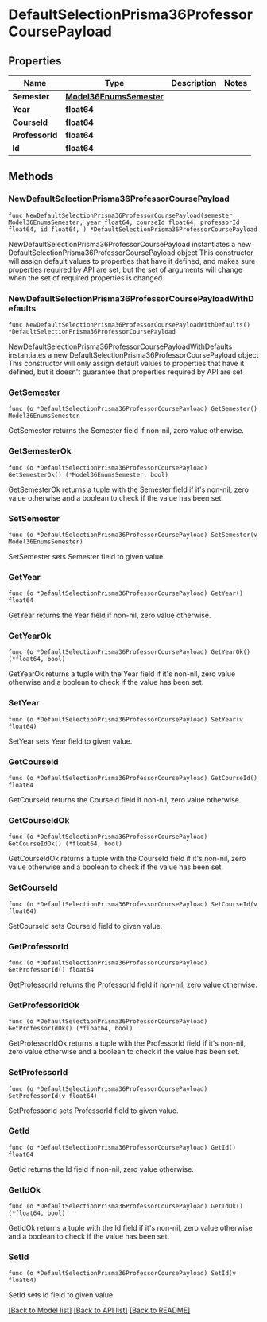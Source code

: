 # DefaultSelectionPrisma36ProfessorCoursePayload

## Properties

Name | Type | Description | Notes
------------ | ------------- | ------------- | -------------
**Semester** | [**Model36EnumsSemester**](36EnumsSemester.md) |  | 
**Year** | **float64** |  | 
**CourseId** | **float64** |  | 
**ProfessorId** | **float64** |  | 
**Id** | **float64** |  | 

## Methods

### NewDefaultSelectionPrisma36ProfessorCoursePayload

`func NewDefaultSelectionPrisma36ProfessorCoursePayload(semester Model36EnumsSemester, year float64, courseId float64, professorId float64, id float64, ) *DefaultSelectionPrisma36ProfessorCoursePayload`

NewDefaultSelectionPrisma36ProfessorCoursePayload instantiates a new DefaultSelectionPrisma36ProfessorCoursePayload object
This constructor will assign default values to properties that have it defined,
and makes sure properties required by API are set, but the set of arguments
will change when the set of required properties is changed

### NewDefaultSelectionPrisma36ProfessorCoursePayloadWithDefaults

`func NewDefaultSelectionPrisma36ProfessorCoursePayloadWithDefaults() *DefaultSelectionPrisma36ProfessorCoursePayload`

NewDefaultSelectionPrisma36ProfessorCoursePayloadWithDefaults instantiates a new DefaultSelectionPrisma36ProfessorCoursePayload object
This constructor will only assign default values to properties that have it defined,
but it doesn't guarantee that properties required by API are set

### GetSemester

`func (o *DefaultSelectionPrisma36ProfessorCoursePayload) GetSemester() Model36EnumsSemester`

GetSemester returns the Semester field if non-nil, zero value otherwise.

### GetSemesterOk

`func (o *DefaultSelectionPrisma36ProfessorCoursePayload) GetSemesterOk() (*Model36EnumsSemester, bool)`

GetSemesterOk returns a tuple with the Semester field if it's non-nil, zero value otherwise
and a boolean to check if the value has been set.

### SetSemester

`func (o *DefaultSelectionPrisma36ProfessorCoursePayload) SetSemester(v Model36EnumsSemester)`

SetSemester sets Semester field to given value.


### GetYear

`func (o *DefaultSelectionPrisma36ProfessorCoursePayload) GetYear() float64`

GetYear returns the Year field if non-nil, zero value otherwise.

### GetYearOk

`func (o *DefaultSelectionPrisma36ProfessorCoursePayload) GetYearOk() (*float64, bool)`

GetYearOk returns a tuple with the Year field if it's non-nil, zero value otherwise
and a boolean to check if the value has been set.

### SetYear

`func (o *DefaultSelectionPrisma36ProfessorCoursePayload) SetYear(v float64)`

SetYear sets Year field to given value.


### GetCourseId

`func (o *DefaultSelectionPrisma36ProfessorCoursePayload) GetCourseId() float64`

GetCourseId returns the CourseId field if non-nil, zero value otherwise.

### GetCourseIdOk

`func (o *DefaultSelectionPrisma36ProfessorCoursePayload) GetCourseIdOk() (*float64, bool)`

GetCourseIdOk returns a tuple with the CourseId field if it's non-nil, zero value otherwise
and a boolean to check if the value has been set.

### SetCourseId

`func (o *DefaultSelectionPrisma36ProfessorCoursePayload) SetCourseId(v float64)`

SetCourseId sets CourseId field to given value.


### GetProfessorId

`func (o *DefaultSelectionPrisma36ProfessorCoursePayload) GetProfessorId() float64`

GetProfessorId returns the ProfessorId field if non-nil, zero value otherwise.

### GetProfessorIdOk

`func (o *DefaultSelectionPrisma36ProfessorCoursePayload) GetProfessorIdOk() (*float64, bool)`

GetProfessorIdOk returns a tuple with the ProfessorId field if it's non-nil, zero value otherwise
and a boolean to check if the value has been set.

### SetProfessorId

`func (o *DefaultSelectionPrisma36ProfessorCoursePayload) SetProfessorId(v float64)`

SetProfessorId sets ProfessorId field to given value.


### GetId

`func (o *DefaultSelectionPrisma36ProfessorCoursePayload) GetId() float64`

GetId returns the Id field if non-nil, zero value otherwise.

### GetIdOk

`func (o *DefaultSelectionPrisma36ProfessorCoursePayload) GetIdOk() (*float64, bool)`

GetIdOk returns a tuple with the Id field if it's non-nil, zero value otherwise
and a boolean to check if the value has been set.

### SetId

`func (o *DefaultSelectionPrisma36ProfessorCoursePayload) SetId(v float64)`

SetId sets Id field to given value.



[[Back to Model list]](../README.md#documentation-for-models) [[Back to API list]](../README.md#documentation-for-api-endpoints) [[Back to README]](../README.md)


